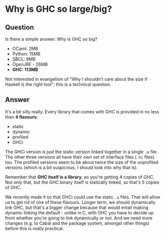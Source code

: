 
# Why is GHC so large/big?

## Question
        
Is there a simple answer: Why is GHC so big?

*   OCaml: 2MB
*   Python: 15MB
*   SBCL: 9MB
*   OpenJRE - 26MB
*   **GHC: 113MB**

Not interested in evangelism of "Why I shouldn't care about the size if Haskell is the right tool"; this is a technical question.

## Answer
        
It's a bit silly really. Every library that comes with GHC is provided in no less than **4 flavours**:

*   static
*   dynamic
*   profiled
*   GHCi

The GHCi version is just the static version linked together in a single `.o` file. The other three versions all have their own set of interface files (`.hi` files) too. The profiled versions seem to be about twice the size of the unprofiled versions (which is a bit suspicious, I should look into why that is).

Remember that **GHC itself is a library**, so you're getting 4 copies of GHC. Not only that, but the GHC binary itself is statically linked, so that's 5 copies of GHC.

We recently made it so that GHCi could use the static `.a` files. That will allow us to get rid of one of these flavours. Longer term, we should dynamically link GHC, but that's a bigger change because that would entail making dynamic linking the default - unlike in C, with GHC you have to decide up front whether you're going to link dynamically or not. And we need more changes (e.g. to Cabal and the package system, amongst other things) before this is really practical.
